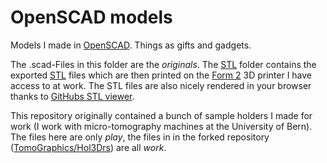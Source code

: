 # OpenSCAD models

Models I made in [OpenSCAD](http://www.openscad.org/).
Things as gifts and gadgets.

The .scad-Files in this folder are the *originals*.
The [STL](STL) folder contains the exported [STL](https://en.wikipedia.org/wiki/STL_(file_format)) files which are then printed on the [Form 2](http://formlabs.com/products/3d-printers/form-2/) 3D printer I have access to at work.
The STL files are also nicely rendered in your browser thanks to [GitHubs STL viewer](https://github.com/blog/1465-stl-file-viewing).

This repository originally contained a bunch of sample holders I made for work (I work with micro-tomography machines at the University of Bern).
The files here are only *play*, the files in in the forked repository ([TomoGraphics/Hol3Drs](https://github.com/TomoGraphics/Hol3Drs)) are all *work*.
